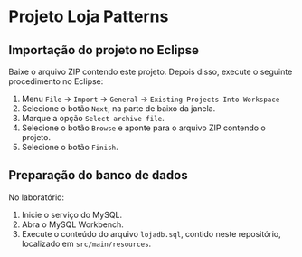 # Projeto Loja Patterns


## Importação do projeto no Eclipse

Baixe o arquivo ZIP contendo este projeto.
Depois disso, execute o seguinte procedimento no Eclipse:

1. Menu `File` -> `Import` -> `General` -> `Existing Projects Into Workspace`
2. Selecione o botão `Next`, na parte de baixo da janela.
3. Marque a opção `Select archive file`.
4. Selecione o botão `Browse` e aponte para o arquivo ZIP contendo o projeto.
5. Selecione o botão `Finish`.



## Preparação do banco de dados

No laboratório:

1. Inicie o serviço do MySQL.
2. Abra o MySQL Workbench.
3. Execute o conteúdo do arquivo `lojadb.sql`, contido neste repositório, localizado em `src/main/resources`.


